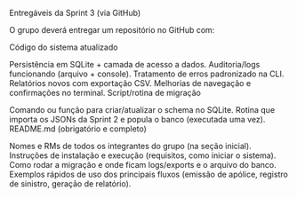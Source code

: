 Entregáveis da Sprint 3 (via GitHub)

O grupo deverá entregar um repositório no GitHub com:

Código do sistema atualizado

Persistência em SQLite + camada de acesso a dados.
Auditoria/logs funcionando (arquivo + console).
Tratamento de erros padronizado na CLI.
Relatórios novos com exportação CSV.
Melhorias de navegação e confirmações no terminal.
Script/rotina de migração

Comando ou função para criar/atualizar o schema no SQLite.
Rotina que importa os JSONs da Sprint 2 e popula o banco (executada uma vez).
README.md (obrigatório e completo)

Nomes e RMs de todos os integrantes do grupo (na seção inicial).
Instruções de instalação e execução (requisitos, como iniciar o sistema).
Como rodar a migração e onde ficam logs/exports e o arquivo do banco.
Exemplos rápidos de uso dos principais fluxos (emissão de apólice, registro de sinistro, geração de relatório).
